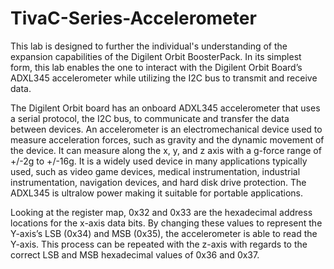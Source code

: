 # TivaC-Series-Accelerometer
This lab is designed to further the individual's understanding of the expansion capabilities of the Digilent Orbit BoosterPack.  In its simplest form, this lab enables the one to interact with the Digilent Orbit Board’s ADXL345 accelerometer while utilizing the I2C bus to transmit and receive data.

The Digilent Orbit board has an onboard ADXL345 accelerometer that uses a serial protocol, the I2C bus, to communicate and transfer the data between devices. An accelerometer is an electromechanical device used to measure acceleration forces, such as gravity and the dynamic movement of the device. It can measure along the x, y, and z axis with a g-force range of +/-2g to +/-16g. It is a widely used device in many applications typically used, such as video game devices, medical instrumentation, industrial instrumentation, navigation devices, and hard disk drive protection. The ADXL345 is ultralow power making it suitable for portable applications.

Looking at the register map, 0x32 and 0x33 are the hexadecimal address locations for the x-axis data bits. By changing these values to represent the Y-axis’s LSB (0x34) and MSB (0x35), the accelerometer is able to read the Y-axis. This process can be repeated with the z-axis with regards to the correct LSB and MSB hexadecimal values of 0x36 and 0x37.
